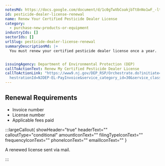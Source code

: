 ```yaml
---
notesMd: https://docs.google.com/document/d/1c0gTwVbCoakjbTt8nNo1wF_-ltdYTudnm_KqXGv717w/edit?tab=t.0
id: pesticide-dealer-license-renewal
name: Renew Your Certified Pesticide Dealer License
category:
  - purchase-new-products-or-equipment
industryIds: []
sectorIds: []
urlSlug: pesticide-dealer-license-renewal
summaryDescriptionMd: |+
  You must renew your certified pesticide dealer license once a year. 


issuingAgency: Department of Environmental Protection (DEP)
callToActionText: Renew My Certified Pesticide Dealer License
callToActionLink: "https://www9.nj.gov/DEP_RSP/Orchestrate.do?initiate=true&orc\
  hestrationId=NJDEP-EL-PayInvoice&service_category_id=30&service_class_id=109 "
---
```

## Renewal Requirements
- Invoice number
- License number
- Applicable fees paid

:::largeCallout{ showHeader="true" headerText="" calloutType="conditional" amountIconText="" filingTypeIconText="" frequencyIconText="" phoneIconText="" emailIconText="" }

A renewed license sent via mail.

:::
